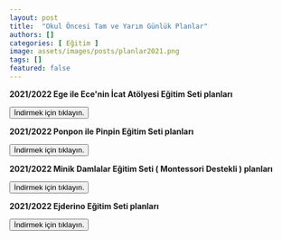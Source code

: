 ```yaml
---
layout: post
title:  "Okul Öncesi Tam ve Yarım Günlük Planlar"
authors: []
categories: [ Eğitim ]
image: assets/images/posts/planlar2021.png
tags: []
featured: false
---
```


**2021/2022 Ege ile Ece'nin İcat Atölyesi Eğitim Seti planları**

<a class="not-yellow" href="https://cdn.e-damla.com.tr/PLANLAR/icat_atolyesi_planlar.zip" target="_blank" rel="noopener">
    <button type="button" class="btn btn-outline-primary" style="color:black;">
       İndirmek için tıklayın.
    </button>
</a>


**2021/2022 Ponpon ile Pinpin Eğitim Seti planları**

<a class="not-yellow" href="https://cdn.e-damla.com.tr/PLANLAR/ponponpinpin_planlar.zip" target="_blank" rel="noopener">
    <button type="button" class="btn btn-outline-primary" style="color:black;">
       İndirmek için tıklayın.
    </button>
</a>


**2021/2022 Minik Damlalar Eğitim Seti ( Montessori Destekli ) planları**


<a class="not-yellow" href="https://cdn.e-damla.com.tr/PLANLAR/minikdamla_planlar.zip" target="_blank" rel="noopener">
    <button type="button" class="btn btn-outline-primary" style="color:black;">
       İndirmek için tıklayın.
    </button>
</a>


**2021/2022 Ejderino Eğitim Seti planları** 

<a class="not-yellow" href="https://cdn.e-damla.com.tr/PLANLAR/ejderino_planlar.zip" target="_blank" rel="noopener">
    <button type="button" class="btn btn-outline-primary" style="color:black;">
       İndirmek için tıklayın.
    </button>
</a>


